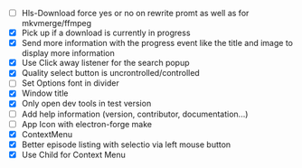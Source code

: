 - [ ] Hls-Download force yes or no on rewrite promt as well as for mkvmerge/ffmpeg
- [x] Pick up if a download is currently in progress
- [x] Send more information with the progress event like the title and image to display more information
- [x] Use Click away listener for the search popup
- [x] Quality select button is uncrontrolled/controlled
- [ ] Set Options font in divider
- [x] Window title
- [x] Only open dev tools in test version
- [ ] Add help information (version, contributor, documentation...)
- [ ] App Icon with electron-forge make
- [x] ContextMenu
- [x] Better episode listing with selectio via left mouse button
- [x] Use Child for Context Menu